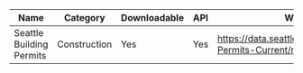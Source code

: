 | Name | Category | Downloadable | API | Web Viewer | URL |
| ---  | ---      | ---          | --- | ---        | --- |
| Seattle Building Permits | Construction | Yes | Yes | https://data.seattle.gov/Permitting/Building-Permits-Current/mags-97de
